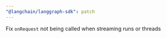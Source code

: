 ```yaml
---
"@langchain/langgraph-sdk": patch
---
```


Fix `onRequest` not being called when streaming runs or threads
